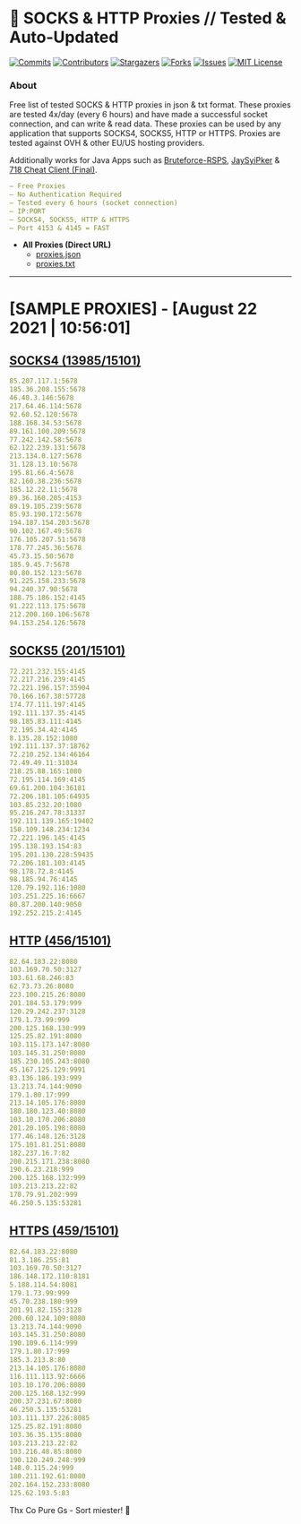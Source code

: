 <!-- MARKDOWN LINKS & IMAGES -->
<!-- https://www.markdownguide.org/basic-syntax/#reference-style-links -->
[contributors-shield]: https://img.shields.io/github/contributors/KaiBurton/free-proxies-autoupdated?style=for-the-badge
[contributors-url]: https://github.com/KaiBurton/free-proxies-autoupdated/graphs/contributors
[forks-shield]: https://img.shields.io/github/forks/KaiBurton/free-proxies-autoupdated?style=for-the-badge
[forks-url]: https://github.com/KaiBurton/free-proxies-autoupdated/network/members
[stars-shield]: https://img.shields.io/github/stars/KaiBurton/free-proxies-autoupdated?style=for-the-badge
[stars-url]: https://github.com/KaiBurton/free-proxies-autoupdated/stargazers
[issues-shield]: https://img.shields.io/github/issues/KaiBurton/free-proxies-autoupdated?style=for-the-badge
[issues-url]: https://github.com/KaiBurton/free-proxies-autoupdated/issues
[license-shield]: https://img.shields.io/github/license/KaiBurton/free-proxies-autoupdated?style=for-the-badge
[license-url]: https://github.com/KaiBurton/free-proxies-autoupdated/blob/main/LICENSE
[commit-shield]: https://img.shields.io/github/last-commit/KaiBurton/free-proxies-autoupdated?style=for-the-badge
[commit-url]: https://github.com/KaiBurton/free-proxies-autoupdated/commits/main

# 🎁 SOCKS & HTTP Proxies // Tested & Auto-Updated

[![Commits][commit-shield]][commit-url]
[![Contributors][contributors-shield]][contributors-url]
[![Stargazers][stars-shield]][stars-url]
[![Forks][forks-shield]][forks-url]
[![Issues][issues-shield]][issues-url]
[![MIT License][license-shield]][license-url]

### About
Free list of tested SOCKS & HTTP proxies in json & txt format. These proxies are tested 4x/day (every 6 hours) and have made a successful socket connection, and can write & read data. These proxies can be used by any application that supports SOCKS4, SOCKS5, HTTP or HTTPS. Proxies are tested against OVH & other EU/US hosting providers.

Additionally works for Java Apps such as [Bruteforce-RSPS](https://github.com/KaiBurton/Bruteforce-RSPS), [JaySyiPker](https://github.com/JayArrowz/JaySyiPker) & [718 Cheat Client (Final)](https://github.com/KaiBurton/718-Cheat-Client-Final). 

```yaml
— Free Proxies
— No Authentication Required
— Tested every 6 hours (socket connection)
— IP:PORT
— SOCKS4, SOCKS5, HTTP & HTTPS
— Port 4153 & 4145 = FAST
```

- **All Proxies (Direct URL)**
  - [proxies.json](https://raw.githubusercontent.com/KaiBurton/free-proxies-autoupdated/main/proxies.json)
  - [proxies.txt](https://raw.githubusercontent.com/KaiBurton/free-proxies-autoupdated/main/proxies.txt)

---

# [SAMPLE PROXIES] - [August 22 2021 | 10:56:01]

## [SOCKS4 (13985/15101)](https://raw.githubusercontent.com/KaiBurton/free-proxies-autoupdated/main/proxies-socks4.txt)
```yaml
85.207.117.1:5678
185.36.208.155:5678
46.40.3.146:5678
217.64.46.114:5678
92.60.52.120:5678
188.168.34.53:5678
89.161.100.209:5678
77.242.142.58:5678
62.122.239.131:5678
213.134.0.127:5678
31.128.13.10:5678
195.81.66.4:5678
82.160.38.236:5678
185.12.22.11:5678
89.36.160.205:4153
89.19.105.239:5678
85.93.190.172:5678
194.187.154.203:5678
90.102.167.49:5678
176.105.207.51:5678
178.77.245.36:5678
45.73.15.50:5678
185.9.45.7:5678
80.80.152.123:5678
91.225.158.233:5678
94.240.37.90:5678
188.75.186.152:4145
91.222.113.175:5678
212.200.160.106:5678
94.153.254.126:5678
```

## [SOCKS5 (201/15101)](https://raw.githubusercontent.com/KaiBurton/free-proxies-autoupdated/main/proxies-socks5.txt)
```yaml
72.221.232.155:4145
72.217.216.239:4145
72.221.196.157:35904
70.166.167.38:57728
174.77.111.197:4145
192.111.137.35:4145
98.185.83.111:4145
72.195.34.42:4145
8.135.28.152:1080
192.111.137.37:18762
72.210.252.134:46164
72.49.49.11:31034
218.25.88.165:1080
72.195.114.169:4145
69.61.200.104:36181
72.206.181.105:64935
103.85.232.20:1080
95.216.247.78:31337
192.111.139.165:19402
150.109.148.234:1234
72.221.196.145:4145
195.138.193.154:83
195.201.130.228:59435
72.206.181.103:4145
98.178.72.8:4145
98.185.94.76:4145
120.79.192.116:1080
103.251.225.16:6667
80.87.200.140:9050
192.252.215.2:4145
```

## [HTTP (456/15101)](https://raw.githubusercontent.com/KaiBurton/free-proxies-autoupdated/main/proxies-http.txt)
```yaml
82.64.183.22:8080
103.169.70.50:3127
103.61.68.246:83
62.73.73.26:8080
223.100.215.26:8080
201.184.53.179:999
120.29.242.237:3128
179.1.73.99:999
200.125.168.130:999
125.25.82.191:8080
103.115.173.147:8080
103.145.31.250:8080
185.230.105.243:8080
45.167.125.129:9991
83.136.186.193:999
13.213.74.144:9090
179.1.80.17:999
213.14.105.176:8080
180.180.123.40:8080
103.10.170.206:8080
201.20.105.198:8080
177.46.148.126:3128
175.101.81.251:8080
182.237.16.7:82
200.215.171.238:8080
190.6.23.218:999
200.125.168.132:999
103.213.213.22:82
170.79.91.202:999
46.250.5.135:53281
```

## [HTTPS (459/15101)](https://raw.githubusercontent.com/KaiBurton/free-proxies-autoupdated/main/proxies-https.txt)
```yaml
82.64.183.22:8080
81.3.186.255:81
103.169.70.50:3127
186.148.172.110:8181
5.188.114.54:8081
179.1.73.99:999
45.70.238.180:999
201.91.82.155:3128
200.60.124.109:8080
13.213.74.144:9090
103.145.31.250:8080
190.109.6.114:999
179.1.80.17:999
185.3.213.8:80
213.14.105.176:8080
116.111.113.92:6666
103.10.170.206:8080
200.125.168.132:999
200.37.231.67:8080
46.250.5.135:53281
103.111.137.226:8085
125.25.82.191:8080
103.36.35.135:8080
103.213.213.22:82
103.216.48.85:8080
190.120.249.248:999
148.0.115.24:999
180.211.192.61:8080
202.164.152.233:8080
125.62.193.5:83
```



Thx Co Pure Gs - Sort miester! 💟